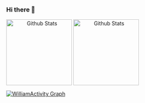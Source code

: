 ### Hi there 👋

<!--

**William4ndrade/William4ndrade** is a ✨ _special_ ✨ repository because its `README.md` (this file) appears on your GitHub profile.

Here are some ideas to get you started:

- 🔭 I’m currently working on ...
- 🌱 I’m currently learning ...
- 👯 I’m looking to collaborate on ...
- 🤔 I’m looking for help with ...
- 💬 Ask me about ...
- 📫 How to reach me: ...
- 😄 Pronouns: ...
- ⚡ Fun fact: ...
-->
<span align="center">
  <img align="center" src="https://github-readme-stats.vercel.app/api?username=william4ndrade&show_icons=true&theme=material-palenight&bg_color=0D1017&hide_border=true" alt="Github Stats" height=175/>
</span>

<span align="center">
  <img align="center" src="https://github-readme-stats.vercel.app/api/top-langs/?username=william4ndrade&layout=compact&theme=material-palenight&bg_color=0D1017&hide_border=true" alt="Github Stats" height=175 />
</span>

<a href="https://github.com/william4ndrade/william4ndrade.git"><img alt="WilliamActivity Graph" src="https://activity-graph.herokuapp.com/graph?username=William4ndrade&bg_color=0D1117&color=5BCDEC&line=5BCDEC&point=FFFFFF&hide_border=true" /></a>
